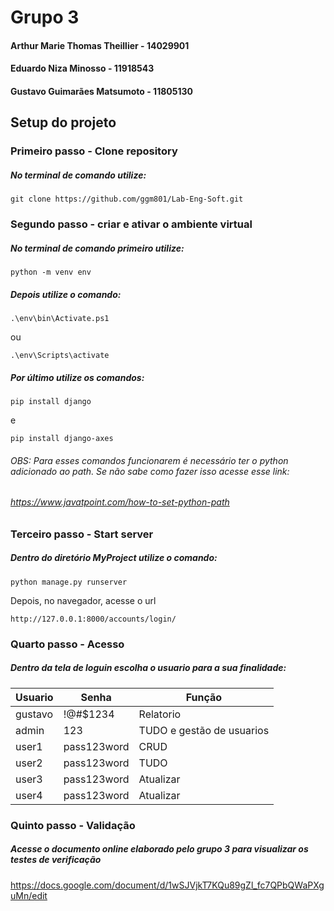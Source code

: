 # Grupo 3

#### Arthur Marie Thomas Theillier - 14029901
#### Eduardo Niza Minosso - 11918543
#### Gustavo Guimarães Matsumoto - 11805130

## Setup do projeto

### Primeiro passo - Clone repository
##### No terminal de comando utilize:

```
git clone https://github.com/ggm801/Lab-Eng-Soft.git
```

### Segundo passo - criar e ativar o ambiente virtual
##### No terminal de comando primeiro utilize:

```
python -m venv env
```

##### Depois utilize o comando:

```
.\env\bin\Activate.ps1
```
ou
```
.\env\Scripts\activate
```

##### Por último utilize os comandos:

```
pip install django
```
e

```
pip install django-axes
```

###### OBS: Para esses comandos funcionarem é necessário ter o python adicionado ao path. Se não sabe como fazer isso acesse esse link:
###### https://www.javatpoint.com/how-to-set-python-path

### Terceiro passo - Start server

##### Dentro do diretório MyProject utilize o comando:

```
python manage.py runserver
```

Depois, no navegador, acesse o url

```
http://127.0.0.1:8000/accounts/login/
```
### Quarto passo - Acesso
##### Dentro da tela de loguin escolha o usuario para a sua finalidade:

| Usuario  | Senha | Função |
| ------------- | ------------- | ------------- |
| gustavo  | !@#$1234  |Relatorio|
| admin  | 123  |TUDO e gestão de usuarios|
| user1  | pass123word  |CRUD|
| user2  | pass123word  |TUDO|
| user3  | pass123word  |Atualizar|
| user4  | pass123word  |Atualizar|

### Quinto passo - Validação
##### Acesse o documento online elaborado pelo grupo 3 para visualizar os testes de verificação
https://docs.google.com/document/d/1wSJVjkT7KQu89gZl_fc7QPbQWaPXguMn/edit


